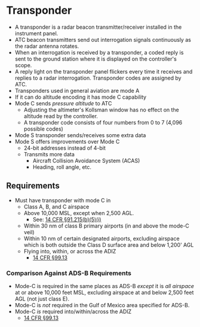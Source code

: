 # Transponder

* A transponder is a radar beacon transmitter/receiver installed in the instrument panel.
* ATC beacon transmitters send out interrogation signals continuously as the radar antenna rotates.
* When an interrogation is received by a transponder, a coded reply is sent to the ground station where it is displayed on the controller's scope.
* A reply light on the transponder panel flickers every time it receives and replies to a radar interrogation. Transponder codes are assigned by ATC.
* Transponders used in general aviation are mode A
* If it can do altitude encoding it has mode C capability
* Mode C sends *pressure altitude* to ATC
  * Adjusting the altimeter's Kollsman window has no effect on the altitude read by the controller.
  * A transponder code consists of four numbers from 0 to 7 (4,096 possible codes)
* Mode S transponder sends/receives some extra data
* Mode S offers improvements over Mode C
  * 24-bit addresses instead of 4-bit
  * Transmits more data
    * Aircraft Collision Avoidance System (ACAS)
    * Heading, roll angle, etc.

## Requirements

* Must have transponder with mode C in
  * Class A, B, and C airspace
  * Above 10,000 MSL, except when 2,500 AGL.
    * See: [14 CFR &sect;91.215(b)(5)(i)](https://www.ecfr.gov/current/title-14/chapter-I/subchapter-F/part-91/subpart-C/section-91.215)
  * Within 30 nm of class B primary airports (in and above the mode-C veil)
  * Within 10 nm of certain designated airports, excluding airspace which is both outside the Class D surface area and below 1,200' AGL
  * Flying into, within, or across the ADIZ
    * [14 CFR &sect;99.13](https://www.ecfr.gov/current/title-14/section-99.13)

### Comparison Against ADS-B Requirements

* Mode-C is required in the same places as ADS-B _except_ it is _all airspace_ at or above 10,000 feet MSL, excluding airspace at and below 2,500 feet AGL (not just class E).
* Mode-C is _not_ required in the Gulf of Mexico area specified for ADS-B.
* Mode-C _is_ required into/within/across the ADIZ
  * [14 CFR &sect;99.13](https://www.ecfr.gov/current/title-14/section-99.13)
